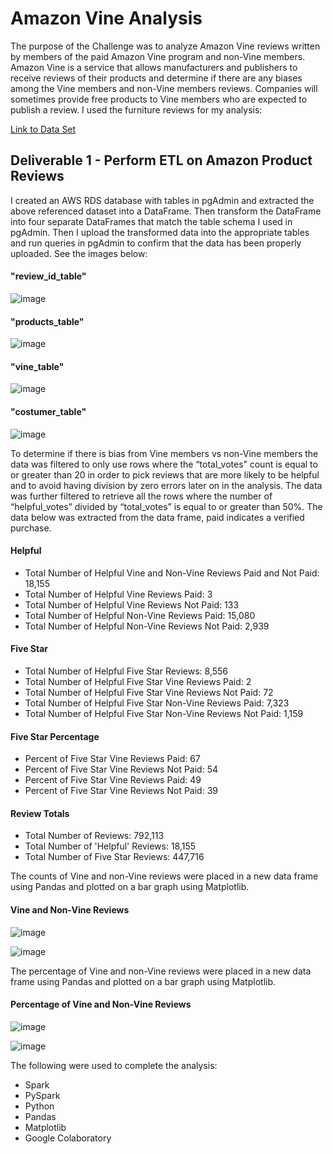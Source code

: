 # Amazon Vine Analysis

The purpose of the Challenge was to analyze Amazon Vine reviews written by members of the paid Amazon Vine program and non-Vine members.  Amazon Vine is a service that allows manufacturers and publishers to receive reviews of their products and determine if there are any biases among the Vine members and non-Vine members reviews.  Companies will sometimes provide free products to Vine members who are expected to publish a review.  I used the furniture reviews for my analysis:

[Link to Data Set](https://s3.amazonaws.com/amazon-reviews-pds/tsv/amazon_reviews_us_Furniture_v1_00.tsv.gz)

## Deliverable 1 - Perform ETL on Amazon Product Reviews 
I created an AWS RDS database with tables in pgAdmin and extracted the above referenced dataset into a DataFrame. Then transform the DataFrame into four separate DataFrames that match the table schema I used in pgAdmin. Then I upload the transformed data into the appropriate tables and run queries in pgAdmin to confirm that the data has been properly uploaded. See the images below:

#### "review_id_table"
![image](https://github.com/blueschistrocks/Amazon_Vine_Analysis/blob/6a5677c565b27a715fe2803f1e804764aff90ca2/Images/Screen%20Shot%202022-05-28%20at%202.29.50%20PM.png)<br>

#### "products_table"
![image](https://github.com/blueschistrocks/Amazon_Vine_Analysis/blob/6a5677c565b27a715fe2803f1e804764aff90ca2/Images/Screen%20Shot%202022-05-28%20at%202.35.39%20PM.png)<br>

#### "vine_table"
![image](https://github.com/blueschistrocks/Amazon_Vine_Analysis/blob/6a5677c565b27a715fe2803f1e804764aff90ca2/Images/Screen%20Shot%202022-05-28%20at%202.36.03%20PM.png)<br>

#### "costumer_table"
![image](https://github.com/blueschistrocks/Amazon_Vine_Analysis/blob/6a5677c565b27a715fe2803f1e804764aff90ca2/Images/Screen%20Shot%202022-05-28%20at%202.34.59%20PM.png)<br>

To determine if there is bias from Vine members vs non-Vine members the data was filtered to only use rows where the “total_votes” count is equal to or greater than 20 in order to pick reviews that are more likely to be helpful and to avoid having division by zero errors later on in the analysis. The data was further filtered to retrieve all the rows where the number of “helpful_votes” divided by “total_votes” is equal to or greater than 50%.  The data below was extracted from the data frame, paid indicates a verified purchase. 

#### Helpful
- Total Number of Helpful Vine and Non-Vine Reviews Paid and Not Paid: 18,155
- Total Number of Helpful Vine Reviews Paid: 3
- Total Number of Helpful Vine Reviews Not Paid: 133
- Total Number of Helpful Non-Vine Reviews Paid: 15,080
- Total Number of Helpful Non-Vine Reviews Not Paid: 2,939

#### Five Star
- Total Number of Helpful Five Star Reviews: 8,556
- Total Number of Helpful Five Star Vine Reviews Paid: 2
- Total Number of Helpful Five Star Vine Reviews Not Paid: 72
- Total Number of Helpful Five Star Non-Vine Reviews Paid: 7,323
- Total Number of Helpful Five Star Non-Vine Reviews Not Paid: 1,159

#### Five Star Percentage
- Percent of Five Star Vine Reviews Paid: 67
- Percent of Five Star Vine Reviews Not Paid: 54
- Percent of Five Star Vine Reviews Paid: 49
- Percent of Five Star Vine Reviews Not Paid: 39

#### Review Totals
- Total Number of Reviews: 792,113
- Total Number of 'Helpful' Reviews: 18,155
- Total Number of Five Star Reviews: 447,716

The counts of Vine and non-Vine reviews were placed in a new data frame using Pandas and plotted on a bar graph using Matplotlib. 

#### Vine and Non-Vine Reviews
![image](https://github.com/blueschistrocks/Amazon_Vine_Analysis/blob/8702ec1eeafafdf8b6191f417b639a3bcb9d261c/Images/Screen%20Shot%202022-05-29%20at%203.10.14%20PM.png)<br>

![image](https://github.com/blueschistrocks/Amazon_Vine_Analysis/blob/8702ec1eeafafdf8b6191f417b639a3bcb9d261c/Images/Screen%20Shot%202022-05-29%20at%203.10.55%20PM.png)<br>

The percentage of Vine and non-Vine reviews were placed in a new data frame using Pandas and plotted on a bar graph using Matplotlib. 

#### Percentage of Vine and Non-Vine Reviews
![image](https://github.com/blueschistrocks/Amazon_Vine_Analysis/blob/8702ec1eeafafdf8b6191f417b639a3bcb9d261c/Images/Screen%20Shot%202022-05-29%20at%203.11.09%20PM.png)<br>

![image](https://github.com/blueschistrocks/Amazon_Vine_Analysis/blob/8702ec1eeafafdf8b6191f417b639a3bcb9d261c/Images/Screen%20Shot%202022-05-29%20at%203.10.31%20PM.png)<br>


The following were used to complete the analysis:
-	Spark 
-	PySpark
-	Python
-	Pandas
-	Matplotlib
-	Google Colaboratory



